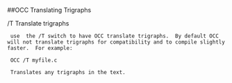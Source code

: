 ##OCC Translating Trigraphs

 /T    Translate trigraphs
 
     use  the /T switch to have OCC translate trigraphs.  By default OCC will not translate trigraphs for compatibility and to compile slightly faster.  For example:
 
     OCC /T myfile.c
 
     Translates any trigraphs in the text.
  
  